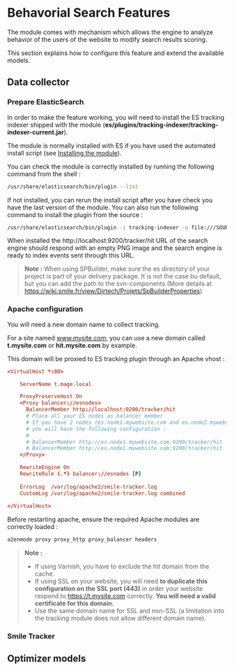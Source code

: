 Behavorial Search Features
==========================

The module comes with mechanism which allows the engine to analyze behavior of the users of the website to modify search results scoring.

This section explains how to configure this feature and extend the available models.

Data collector
--------------

### Prepare ElasticSearch

In order to make the feature working, you will need to install the ES tracking indexer shipped with the module (**es/plugins/tracking-indexer/tracking-indexer-current.jar**).

The module is normally installed with ES if you have used the automated install script (see [Installing the module](install.md)). 

You can check the module is correctly installed by running the following command from the shell :

```bash
/usr/share/elasticsearch/bin/plugin --list
```

If not installed, you can rerun the install script after you have check you have the last version of the module.
You can also run the following command to install the plugin from the source :

```bash
/usr/share/elasticsearch/bin/plugin -i tracking-indexer -u file:///SOURCE_ROOT/es/tracking-indexer/tracking-indexer-current.jar
```

When installed the http://localhost:9200/tracker/hit URL of the search engine should respond with an empty PNG image and the search engine is ready to index events sent through this URL.

> **Note :** 
> When using SPBuilder, make sure the es directory of your project is part of your delivery package. It is not the case bu default, but you can add the path to the svn-components (More details at https://wiki.smile.fr/view/Dirtech/Projets/SpBuilderProperties)

### Apache configuration

You will need a new domain name to collect tracking.

For a site named www.mysite.com, you can use a new domain called **t.mysite.com** or **hit.mysite.com** by example.
 
This domain will be proxied to ES tracking plugin through an Apache vhost :

``` conf
<VirtualHost *:80>

    ServerName t.mage.local

    ProxyPreserveHost On
    <Proxy balancer://esnodes>
      BalancerMember http://localhost:9200/tracker/hit
      # Place all your ES nodes as balancer member
      # If you have 2 nodes (es.node1.mywebsite.com and es.node2.mywebsite.com),
      # you will have the following configuration :
      #
      # BalancerMember http://es.node1.mywebsite.com:9200/tracker/hit
      # BalancerMember http://es.node1.mywebsite.com:9200/tracker/hit
    </Proxy>

    RewriteEngine On
    RewriteRule (.*) balancer://esnodes [P]
    
    ErrorLog  /var/log/apache2/smile-tracker.log
    CustomLog /var/log/apache2/smile-tracker.log combined
    
</VirtualHost>
```

Before restarting apache, ensure the required Apache modules are correctly loaded :

```bash
a2enmode proxy proxy_http proxy_balancer headers
```

> **Note :**
> * If using Varnish, you have to exclude the hit domain from the cache.
> * If using SSL on your website, you will need **to duplicate this configuration on the SSL port (443)** in order your website respond to https://t.mysite.com correctly. **You will need a valid certificate for this domain.**
> * Use the same domain name for SSL and non-SSL (a limitation into the tracking module does not allow different domain name).


### Smile Tracker



Optimizer models
----------------